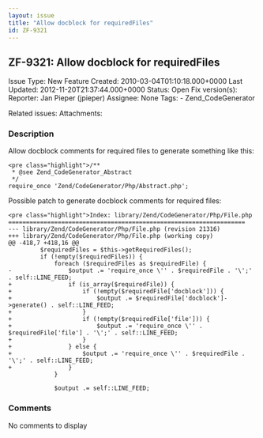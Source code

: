 ```yaml
---
layout: issue
title: "Allow docblock for requiredFiles"
id: ZF-9321
---
```


ZF-9321: Allow docblock for requiredFiles
-----------------------------------------

 Issue Type: New Feature Created: 2010-03-04T01:10:18.000+0000 Last Updated: 2012-11-20T21:37:44.000+0000 Status: Open Fix version(s): 
 Reporter:  Jan Pieper (jpieper)  Assignee:  None  Tags: - Zend\_CodeGenerator
 
 Related issues: 
 Attachments: 
### Description

Allow docblock comments for required files to generate something like this:

 
    <pre class="highlight">/**
     * @see Zend_CodeGenerator_Abstract
     */
    require_once 'Zend/CodeGenerator/Php/Abstract.php';

Possible patch to generate docblock comments for required files:

 
    <pre class="highlight">Index: library/Zend/CodeGenerator/Php/File.php
    ===================================================================
    --- library/Zend/CodeGenerator/Php/File.php (revision 21316)
    +++ library/Zend/CodeGenerator/Php/File.php (working copy)
    @@ -418,7 +418,16 @@
             $requiredFiles = $this->getRequiredFiles();
             if (!empty($requiredFiles)) {
                 foreach ($requiredFiles as $requiredFile) {
    -                $output .= 'require_once \'' . $requiredFile . '\';' . self::LINE_FEED;
    +                if (is_array($requiredFile)) {
    +                    if (!empty($requiredFile['docblock'])) {
    +                        $output .= $requiredFile['docblock']->generate() . self::LINE_FEED;
    +                    }
    +                    if (!empty($requiredFile['file'])) {
    +                        $output .= 'require_once \'' . $requiredFile['file'] . '\';' . self::LINE_FEED;
    +                    }
    +                } else {
    +                    $output .= 'require_once \'' . $requiredFile . '\';' . self::LINE_FEED;
    +                }
                 }
     
                 $output .= self::LINE_FEED;

 

 

### Comments

No comments to display